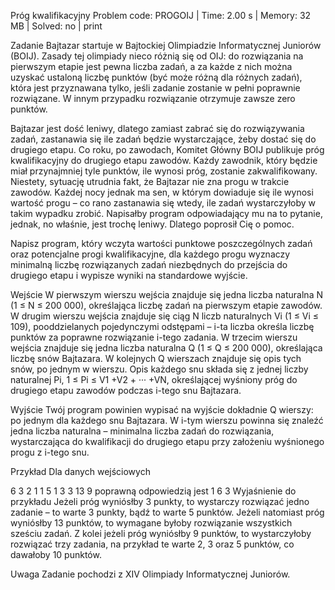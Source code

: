 Próg kwalifikacyjny
Problem code: PROGOIJ | Time: 2.00 s | Memory: 32 MB | Solved: no | print

Zadanie
Bajtazar startuje w Bajtockiej Olimpiadzie Informatycznej Juniorów (BOIJ). Zasady tej olimpiady nieco różnią się od OIJ: do rozwiązania na pierwszym etapie jest pewna liczba zadań, a za każde z nich można uzyskać ustaloną liczbę punktów (być może różną dla różnych zadań), która jest przyznawana tylko, jeśli zadanie zostanie w pełni poprawnie rozwiązane. W innym przypadku rozwiązanie otrzymuje zawsze zero punktów.

Bajtazar jest dość leniwy, dlatego zamiast zabrać się do rozwiązywania zadań, zastanawia się ile zadań będzie wystarczające, żeby dostać się do drugiego etapu. Co roku, po zawodach, Komitet Główny BOIJ publikuje próg kwalifikacyjny do drugiego etapu zawodów. Każdy zawodnik, który będzie miał przynajmniej tyle punktów, ile wynosi próg, zostanie zakwalifikowany. Niestety, sytuację utrudnia fakt, że Bajtazar nie zna progu w trakcie zawodów. Każdej nocy jednak ma sen, w którym dowiaduje się ile wynosi wartość progu – co rano zastanawia się wtedy, ile zadań wystarczyłoby w takim wypadku zrobić. Napisałby program odpowiadający mu na to pytanie, jednak, no właśnie, jest trochę leniwy. Dlatego poprosił Cię o pomoc.

Napisz program, który wczyta wartości punktowe poszczególnych zadań oraz potencjalne progi kwalifikacyjne, dla każdego progu wyznaczy minimalną liczbę rozwiązanych zadań niezbędnych do przejścia do drugiego etapu i wypisze wyniki na standardowe wyjście.

Wejście
W pierwszym wierszu wejścia znajduje się jedna liczba naturalna N (1 ≤ N ≤ 200 000), określająca liczbę zadań na pierwszym etapie zawodów. W drugim wierszu wejścia znajduje się ciąg N liczb naturalnych Vi (1 ≤ Vi ≤ 109), pooddzielanych pojedynczymi odstępami – i-ta liczba określa liczbę punktów za poprawne rozwiązanie i-tego zadania. W trzecim wierszu wejścia znajduje się jedna liczba naturalna Q (1 ≤ Q ≤ 200 000), określająca liczbę snów Bajtazara. W kolejnych Q wierszach znajduje się opis tych snów, po jednym w wierszu. Opis każdego snu składa się z jednej liczby naturalnej Pi, 1 ≤ Pi ≤ V1 +V2 + ··· +VN, określającej wyśniony próg do drugiego etapu zawodów podczas i-tego snu Bajtazara.

Wyjście
Twój program powinien wypisać na wyjście dokładnie Q wierszy: po jednym dla każdego snu Bajtazara. W i-tym wierszu powinna się znaleźć jedna liczba naturalna – minimalna liczba zadań do rozwiązania, wystarczająca do kwalifikacji do drugiego etapu przy założeniu wyśnionego progu z i-tego snu.

Przykład
Dla danych wejściowych

6
3 2 1 1 5 1
3
3
13
9
poprawną odpowiedzią jest
1
6
3
Wyjaśnienie do przykładu
Jeżeli próg wyniósłby 3 punkty, to wystarczy rozwiązać jedno zadanie – to warte 3 punkty, bądź to warte 5 punktów. Jeżeli natomiast próg wyniósłby 13 punktów, to wymagane byłoby rozwiązanie wszystkich sześciu zadań. Z kolei jeżeli próg wyniósłby 9 punktów, to wystarczyłoby rozwiązać trzy zadania, na przykład te warte 2, 3 oraz 5 punktów, co dawałoby 10 punktów.

Uwaga
Zadanie pochodzi z XIV Olimpiady Informatycznej Juniorów.